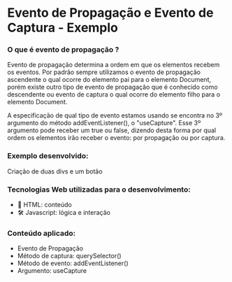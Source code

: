 # Evento de Propagação e Evento de Captura - Exemplo

### O que é evento de propagação ?
Evento de propagação determina a ordem em que os elementos recebem os eventos. Por padrão sempre utilizamos o evento de propagação ascendente o qual ocorre do elemento pai para o elemento Document, porém existe outro tipo de evento de propagação que é conhecido como descendente  ou evento de captura o qual ocorre do elemento filho para o elemento Document. 

A especificação de qual tipo de evento estamos usando se encontra no 3º argumento do método addEventListener(), o "useCapture". Esse 3º argumento pode receber um true ou false, dizendo desta forma por qual ordem os elementos irão receber o evento: por propagação ou por captura.

### Exemplo desenvolvido:
Criação de duas divs e um botão

### Tecnologias Web utilizadas para  o desenvolvimento: 
- 📄 HTML: conteúdo
- 🛠 Javascript: lógica e interação

### Conteúdo aplicado:
- Evento de Propagação
- Método de captura: querySelector()
- Método de evento: addEventListener()
- Argumento: useCapture
